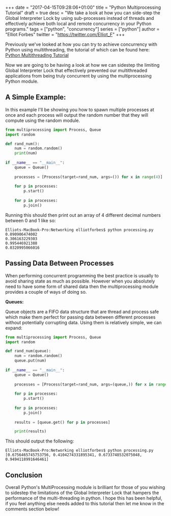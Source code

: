 +++
date = "2017-04-15T09:28:06+01:00"
title = "Python Multiprocessing Tutorial"
draft = true
desc = "We take a look at how you can side-step the Global Interpreter Lock by using sub-processes instead of threads and effectively achieve both local and remote concurrency in your Python programs."
tags = ["python", "concurrency"]
series = ["python"]
author = "Elliot Forbes"
twitter = "https://twitter.com/Elliot_F"
+++

<p>Previously we've looked at how you can try to achieve concurrency with Python using multithreading, the tutorial of which can be found here: <a href="/python/python-multithreading-tutorial/">Python Multithreading Tutorial</a></p>

<p>Now we are going to be having a look at how we can sidestep the limiting Global Interpreter Lock that effectively prevented our multithreaded applications from being truly concurrent by using the multiprocessing Python module. </p>

## A Simple Example:

<p>In this example I'll be showing you how to spawn multiple processes at once and each process will output the random number that they will compute using the random module.</p>

~~~python
from multiprocessing import Process, Queue
import random

def rand_num():
    num = random.random()
    print(num)
    
if __name__ == "__main__":
    queue = Queue()
    
    processes = [Process(target=rand_num, args=()) for x in range(4)]
    
    for p in processes:
        p.start()
        
    for p in processes:
        p.join()
~~~

<p>Running this should then print out an array of 4 different decimal numbers between 0 and 1 like so:</p>

~~~
Elliots-MacBook-Pro:Networking elliotforbes$ python processing.py
0.090906474002
0.306163229303
0.995446921388
0.0320995066016
~~~

## Passing Data Between Processes

<p>When performing concurrent programming the best practice is usually to avoid sharing state as much as possible. However when you absolutely need to have some form of shared data then the multiprocessing module provides a couple of ways of doing so. </p>

<p><strong>Queues:</strong></p>

<p>Queue objects are a FIFO data structure that are thread and process safe which make them perfect for passing data between different processes without potentially corrupting data. Using them is relatively simple, we can expand:</p>

~~~python
from multiprocessing import Process, Queue
import random

def rand_num(queue):
    num = random.random()
    queue.put(num)
    
if __name__ == "__main__":
    queue = Queue()
    
    processes = [Process(target=rand_num, args=(queue,)) for x in range(4)]
    
    for p in processes:
        p.start()
        
    for p in processes:
        p.join()
    
    results = [queue.get() for p in processes]

    print(results)
~~~

<p>This should output the following:</p>

~~~
Elliots-MacBook-Pro:Networking elliotforbes$ python processing.py
[0.6756465745753756, 0.4104274331895341, 0.6733748532075048, 0.9494118991646461]
~~~

## Conclusion

<p>Overall Python's MultiProcessing module is brilliant for those of you wishing to sidestep the limitations of the Global Interpreter Lock that hampers the performance of the multi-threading in python. I hope this has been helpful, if you feel anything else needs added to this tutorial then let me know in the comments section below!</p>
